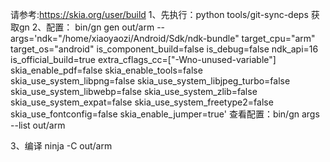 请参考:https://skia.org/user/build
1、先执行：python tools/git-sync-deps 获取gn
2、配置：
   bin/gn gen out/arm      --args='ndk="/home/xiaoyaozi/Android/Sdk/ndk-bundle" target_cpu="arm" target_os="android" is_component_build=false is_debug=false ndk_api=16 is_official_build=true extra_cflags_cc=["-Wno-unused-variable"] skia_enable_pdf=false skia_enable_tools=false skia_use_system_libpng=false skia_use_system_libjpeg_turbo=false skia_use_system_libwebp=false skia_use_system_zlib=false skia_use_system_expat=false skia_use_system_freetype2=false skia_use_fontconfig=false skia_enable_jumper=true'
   查看配置：bin/gn args --list out/arm
   
3、编译
   ninja -C out/arm